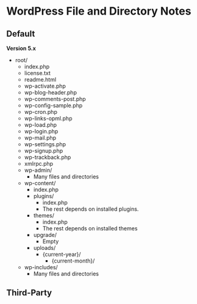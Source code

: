 # WordPress File and Directory Notes


## Default

**Version 5.x**

- root/
  + index.php
  + license.txt
  + readme.html
  + wp-activate.php
  + wp-blog-header.php
  + wp-comments-post.php
  + wp-config-sample.php
  + wp-cron.php
  + wp-links-opml.php
  + wp-load.php
  + wp-login.php
  + wp-mail.php
  + wp-settings.php
  + wp-signup.php
  + wp-trackback.php
  + xmlrpc.php
  + wp-admin/
    * Many files and directories
  + wp-content/
    * index.php
    * plugins/
      - index.php
      - The rest depends on installed plugins.
    * themes/
      - index.php
      - The rest depends on installed themes
    * upgrade/
      - Empty
    * uploads/
      - {current-year}/
        + {current-month}/
  + wp-includes/
    * Many files and directories

## Third-Party
